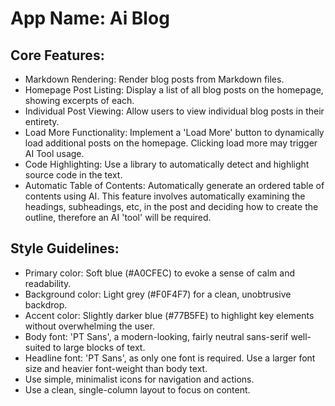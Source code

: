 # **App Name**: Ai Blog

## Core Features:

- Markdown Rendering: Render blog posts from Markdown files.
- Homepage Post Listing: Display a list of all blog posts on the homepage, showing excerpts of each.
- Individual Post Viewing: Allow users to view individual blog posts in their entirety.
- Load More Functionality: Implement a 'Load More' button to dynamically load additional posts on the homepage. Clicking load more may trigger AI Tool usage.
- Code Highlighting: Use a library to automatically detect and highlight source code in the text.
- Automatic Table of Contents: Automatically generate an ordered table of contents using AI. This feature involves automatically examining the headings, subheadings, etc, in the post and deciding how to create the outline, therefore an AI 'tool' will be required.

## Style Guidelines:

- Primary color: Soft blue (#A0CFEC) to evoke a sense of calm and readability.
- Background color: Light grey (#F0F4F7) for a clean, unobtrusive backdrop.
- Accent color: Slightly darker blue (#77B5FE) to highlight key elements without overwhelming the user.
- Body font: 'PT Sans', a modern-looking, fairly neutral sans-serif well-suited to large blocks of text.
- Headline font: 'PT Sans', as only one font is required. Use a larger font size and heavier font-weight than body text.
- Use simple, minimalist icons for navigation and actions.
- Use a clean, single-column layout to focus on content.